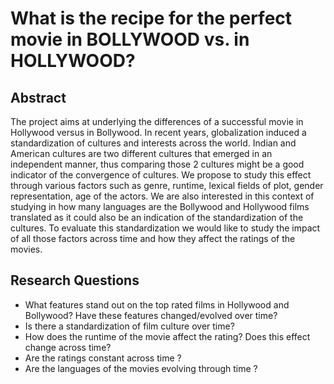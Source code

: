 # **What is the recipe for the perfect movie in BOLLYWOOD vs. in HOLLYWOOD?**

## Abstract
The project aims at underlying the differences of a successful movie in Hollywood versus in Bollywood. In recent years, globalization induced a standardization of cultures and interests across the world. Indian and American cultures are two different cultures that emerged in an independent manner, thus comparing those 2 cultures might be a good indicator of the convergence of cultures. We propose to study this effect through various factors such as genre, runtime, lexical fields of plot, gender representation, age of the actors. We are also interested in this context of studying in how many languages are the Bollywood and Hollywood films translated as it could also be an indication of the standardization of the cultures. To evaluate this standardization we would like to study the impact of all those factors across time and how they affect the ratings of the movies.

## Research Questions
- What features stand out on the top rated films in Hollywood and Bollywood? Have these features changed/evolved over time?
- Is there a standardization of film culture over time?
- How does the runtime of the movie affect the rating? Does this effect change across time? 
- Are the ratings constant across time ?
- Are the languages of the movies evolving through time ?

